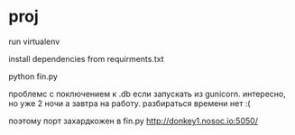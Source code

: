 # proj
run virtualenv

install dependencies from requirments.txt

python fin.py

проблемс с поключением к .db если запускать из gunicorn. интересно, но уже 2 ночи а завтра на работу. разбираться времени нет  :(

поэтому порт захардкожен в fin.py
http://donkey1.nosoc.io:5050/
